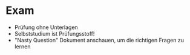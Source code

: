 # Exam
- Prüfung ohne Unterlagen
- Selbststudium ist Prüfungsstoff!
- "Nasty Question" Dokument anschauen, um die richtigen Fragen zu lernen
